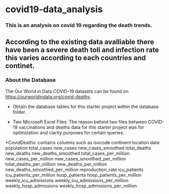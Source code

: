 # covid19-data_analysis

### This is an analysis on covid 19 regarding the death trends.

## According to the existing data avalliable there have been a severe death toll and infection rate this varies according to each countries  and continet.

### About the Database
The Our World in Data COVID-19 datasets can be found on https://ourworldindata.org/covid-deaths.
* Obtain the database tables for this starter project within the database folder.

* Two Microsoft Excel Files:
The reason behind two files between COVID-19 vaccinations and deaths data for this starter project was for optimization and clarity purposes for certain queries.

*CovidDeaths: contains columns such as isocode continent	location	date	population	total_cases	new_cases	new_cases_smoothed	total_deaths	new_deaths	new_deaths_smoothed	total_cases_per_million	new_cases_per_million	new_cases_smoothed_per_million	total_deaths_per_million	new_deaths_per_million	new_deaths_smoothed_per_million	reproduction_rate	icu_patients	icu_patients_per_million	hosp_patients	hosp_patients_per_million	weekly_icu_admissions	weekly_icu_admissions_per_million	weekly_hosp_admissions	weekly_hosp_admissions_per_million
